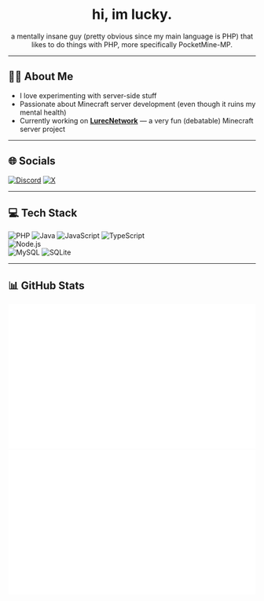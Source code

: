 <h1 align="center">hi, im lucky.</h1>

<p align="center">a mentally insane guy (pretty obvious since my main language is PHP) that likes to do things with PHP, more specifically PocketMine-MP.</p>

---

## 👨‍💻 About Me

- I love experimenting with server-side stuff
- Passionate about Minecraft server development (even though it ruins my mental health)
- Currently working on **[LurecNetwork](https://discord.lurec.net)** — a very fun (debatable) Minecraft server project

---

## 🌐 Socials

[![Discord](https://img.shields.io/badge/Discord-7289DA?style=for-the-badge&logo=discord&logoColor=white)](https://discord.com/users/531847986091917312)
[![X](https://img.shields.io/badge/X-black?style=for-the-badge&logo=X&logoColor=white)](https://x.com/imlucki_)

---

## 💻 Tech Stack
![PHP](https://img.shields.io/badge/php-777BB4?style=for-the-badge&logo=php&logoColor=white)
![Java](https://img.shields.io/badge/Java-ED8B00?style=for-the-badge&logo=openjdk&logoColor=white)
![JavaScript](https://img.shields.io/badge/JavaScript-323330?style=for-the-badge&logo=javascript&logoColor=F7DF1E)
![TypeScript](https://img.shields.io/badge/TypeScript-007ACC?style=for-the-badge&logo=typescript&logoColor=white)
<br/>
![Node.js](https://img.shields.io/badge/Node.js-6DA55F?style=for-the-badge&logo=node.js&logoColor=white)
<br/>
![MySQL](https://img.shields.io/badge/MySQL-4479A1?style=for-the-badge&logo=mysql&logoColor=white)
![SQLite](https://img.shields.io/badge/SQLite-07405E?style=for-the-badge&logo=sqlite&logoColor=white)

---

## 📊 GitHub Stats

<p align="center">
  <picture>
    <source srcset="https://raw.githubusercontent.com/imLuckii/github-stats/master/generated/overview.svg#gh-dark-mode-only">
    <img alt="GitHub Stats Overview" src="https://raw.githubusercontent.com/imLuckii/github-stats/master/generated/overview.svg">
  </picture>
  <br>
  <picture>
    <source srcset="https://raw.githubusercontent.com/imLuckii/github-stats/master/generated/languages.svg#gh-dark-mode-only">
    <img alt="GitHub Languages" src="https://raw.githubusercontent.com/imLuckii/github-stats/master/generated/languages.svg">
  </picture>
</p>

